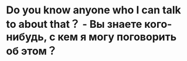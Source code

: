 # Do you know anyone who I can talk to about that？ - Вы знаете кого-нибудь, с кем я могу поговорить об этом？
